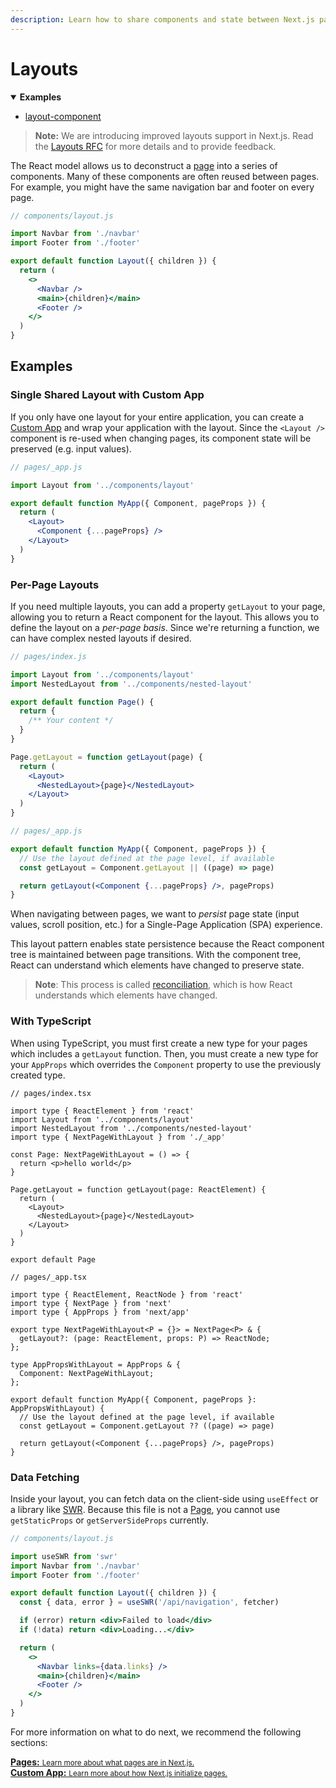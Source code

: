 ```yaml
---
description: Learn how to share components and state between Next.js pages with Layouts.
---
```


# Layouts

<details open>
  <summary><b>Examples</b></summary>
  <ul>
    <li><a href="https://github.com/vercel/next.js/tree/canary/examples/layout-component">layout-component</a></li>
  </ul>
</details>

> **Note:** We are introducing improved layouts support in Next.js. Read the [Layouts RFC](https://nextjs.org/blog/layouts-rfc) for more details and to provide feedback.

The React model allows us to deconstruct a [page](/docs/basic-features/pages.md) into a series of components. Many of these components are often reused between pages. For example, you might have the same navigation bar and footer on every page.

```jsx
// components/layout.js

import Navbar from './navbar'
import Footer from './footer'

export default function Layout({ children }) {
  return (
    <>
      <Navbar />
      <main>{children}</main>
      <Footer />
    </>
  )
}
```

## Examples

### Single Shared Layout with Custom App

If you only have one layout for your entire application, you can create a [Custom App](/docs/advanced-features/custom-app.md) and wrap your application with the layout. Since the `<Layout />` component is re-used when changing pages, its component state will be preserved (e.g. input values).

```jsx
// pages/_app.js

import Layout from '../components/layout'

export default function MyApp({ Component, pageProps }) {
  return (
    <Layout>
      <Component {...pageProps} />
    </Layout>
  )
}
```

### Per-Page Layouts

If you need multiple layouts, you can add a property `getLayout` to your page, allowing you to return a React component for the layout. This allows you to define the layout on a _per-page basis_. Since we're returning a function, we can have complex nested layouts if desired.

```jsx
// pages/index.js

import Layout from '../components/layout'
import NestedLayout from '../components/nested-layout'

export default function Page() {
  return {
    /** Your content */
  }
}

Page.getLayout = function getLayout(page) {
  return (
    <Layout>
      <NestedLayout>{page}</NestedLayout>
    </Layout>
  )
}
```

```jsx
// pages/_app.js

export default function MyApp({ Component, pageProps }) {
  // Use the layout defined at the page level, if available
  const getLayout = Component.getLayout || ((page) => page)

  return getLayout(<Component {...pageProps} />, pageProps)
}
```

When navigating between pages, we want to *persist* page state (input values, scroll position, etc.) for a Single-Page Application (SPA) experience.

This layout pattern enables state persistence because the React component tree is maintained between page transitions. With the component tree, React can understand which elements have changed to preserve state.

> **Note**: This process is called [reconciliation](https://reactjs.org/docs/reconciliation.html), which is how React understands which elements have changed.

### With TypeScript

When using TypeScript, you must first create a new type for your pages which includes a `getLayout` function. Then, you must create a new type for your `AppProps` which overrides the `Component` property to use the previously created type.

```tsx
// pages/index.tsx

import type { ReactElement } from 'react'
import Layout from '../components/layout'
import NestedLayout from '../components/nested-layout'
import type { NextPageWithLayout } from './_app'

const Page: NextPageWithLayout = () => {
  return <p>hello world</p>
}

Page.getLayout = function getLayout(page: ReactElement) {
  return (
    <Layout>
      <NestedLayout>{page}</NestedLayout>
    </Layout>
  )
}

export default Page
```

```tsx
// pages/_app.tsx

import type { ReactElement, ReactNode } from 'react'
import type { NextPage } from 'next'
import type { AppProps } from 'next/app'

export type NextPageWithLayout<P = {}> = NextPage<P> & {
  getLayout?: (page: ReactElement, props: P) => ReactNode;
};

type AppPropsWithLayout = AppProps & {
  Component: NextPageWithLayout;
};

export default function MyApp({ Component, pageProps }: AppPropsWithLayout) {
  // Use the layout defined at the page level, if available
  const getLayout = Component.getLayout ?? ((page) => page)

  return getLayout(<Component {...pageProps} />, pageProps)
}
```

### Data Fetching

Inside your layout, you can fetch data on the client-side using `useEffect` or a library like [SWR](https://swr.vercel.app/). Because this file is not a [Page](/docs/basic-features/pages.md), you cannot use `getStaticProps` or `getServerSideProps` currently.

```jsx
// components/layout.js

import useSWR from 'swr'
import Navbar from './navbar'
import Footer from './footer'

export default function Layout({ children }) {
  const { data, error } = useSWR('/api/navigation', fetcher)

  if (error) return <div>Failed to load</div>
  if (!data) return <div>Loading...</div>

  return (
    <>
      <Navbar links={data.links} />
      <main>{children}</main>
      <Footer />
    </>
  )
}
```

For more information on what to do next, we recommend the following sections:

<div class="card">
  <a href="/docs/basic-features/pages.md">
    <b>Pages:</b>
    <small>Learn more about what pages are in Next.js.</small>
  </a>
</div>

<div class="card">
  <a href="/docs/advanced-features/custom-app.md">
    <b>Custom App:</b>
    <small>Learn more about how Next.js initialize pages.</small>
  </a>
</div>
